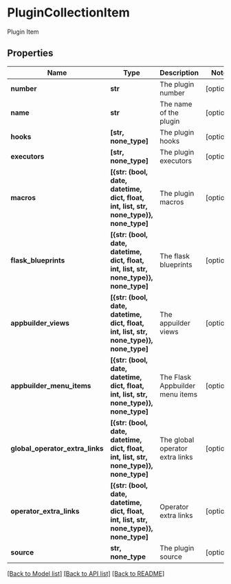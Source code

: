 # PluginCollectionItem

Plugin Item
## Properties
Name | Type | Description | Notes
------------ | ------------- | ------------- | -------------
**number** | **str** | The plugin number | [optional] 
**name** | **str** | The name of the plugin | [optional] 
**hooks** | **[str, none_type]** | The plugin hooks | [optional] 
**executors** | **[str, none_type]** | The plugin executors | [optional] 
**macros** | **[{str: (bool, date, datetime, dict, float, int, list, str, none_type)}, none_type]** | The plugin macros | [optional] 
**flask_blueprints** | **[{str: (bool, date, datetime, dict, float, int, list, str, none_type)}, none_type]** | The flask blueprints | [optional] 
**appbuilder_views** | **[{str: (bool, date, datetime, dict, float, int, list, str, none_type)}, none_type]** | The appuilder views | [optional] 
**appbuilder_menu_items** | **[{str: (bool, date, datetime, dict, float, int, list, str, none_type)}, none_type]** | The Flask Appbuilder menu items | [optional] 
**global_operator_extra_links** | **[{str: (bool, date, datetime, dict, float, int, list, str, none_type)}, none_type]** | The global operator extra links | [optional] 
**operator_extra_links** | **[{str: (bool, date, datetime, dict, float, int, list, str, none_type)}, none_type]** | Operator extra links | [optional] 
**source** | **str, none_type** | The plugin source | [optional] 

[[Back to Model list]](../README.md#documentation-for-models) [[Back to API list]](../README.md#documentation-for-api-endpoints) [[Back to README]](../README.md)


